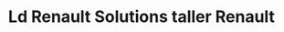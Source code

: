 ---
title: "Ld Renault Solutions taller Renault"
url: /caracas/ld-renault-solutions-taller-renault/
shop: Autowerkstatt
---